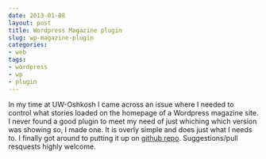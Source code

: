 ```yaml
---
date: 2013-01-08
layout: post
title: Wordpress Magazine plugin
slug: wp-magazine-plugin
categories:
- web
tags:
- wordpress
- wp
- plugin
---
```


In my time at UW-Oshkosh I came across an issue where I needed to control what stories loaded on the homepage of a Wordpress magazine site. I never found a good plugin to meet my need of just whiching which version was showing so, I made one.
It is overly simple and does just what I needs to. I finally got around to putting it up on [github repo](https://github.com/h3r2on/wp-magazine-control). Suggestions/pull resquests highly welcome.